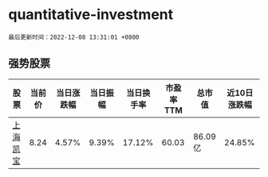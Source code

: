 # quantitative-investment

`最后更新时间：2022-12-08 13:31:01 +0800`

## 强势股票

|股票|当前价|当日涨跌幅|当日振幅|当日换手率|市盈率TTM|总市值|近10日涨跌幅|
|----|----|----|----|----|----|----|----|
|[上海凯宝](https://xueqiu.com/S/SZ300039)|8.24|4.57%|9.39%|17.12%|60.03|86.09亿|24.85%|
